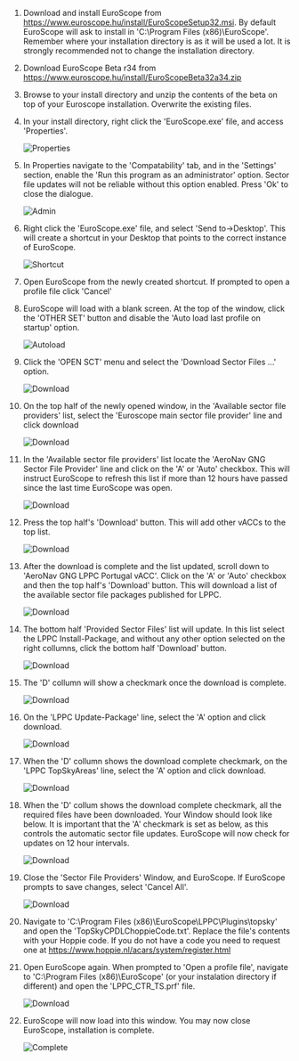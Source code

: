 ---
---

1.   Download and install EuroScope from https://www.euroscope.hu/install/EuroScopeSetup32.msi. By default EuroScope will ask to install in 'C:\Program Files (x86)\EuroScope'. Remember where your installation directory is as it will be used a lot. It is strongly recommended not to change the installation directory.

2.   Download EuroScope Beta r34 from https://www.euroscope.hu/install/EuroScopeBeta32a34.zip

3.   Browse to your install directory and unzip the contents of the beta on top of your Euroscope installation. Overwrite the existing files. 

4.   In your install directory, right click the 'EuroScope.exe' file, and access 'Properties'.

     ![Properties](/assets/img/rclick.png)

5.   In Properties navigate to the 'Compatability' tab, and in the 'Settings' section, enable the 'Run this program as an administrator' option. Sector file updates will not be reliable without this option enabled. Press 'Ok' to close the dialogue.

     ![Admin](/assets/img/admin.png)

6.   Right click the 'EuroScope.exe' file, and select 'Send to->Desktop'. This will create a shortcut in your Desktop that points to the correct instance of EuroScope.

     ![Shortcut](/assets/img/short.png)

7.   Open EuroScope from the newly created shortcut. If prompted to open a profile file click 'Cancel'

8.   EuroScope will load with a blank screen. At the top of the window, click the 'OTHER SET' button and disable the 'Auto load last profile on startup' option.

     ![Autoload](/assets/img/aload.png)

9.   Click the 'OPEN SCT' menu and select the 'Download Sector Files ...' option.

     ![Download](/assets/img/dl.png)

10.  On the top half of the newly opened window, in the 'Available sector file providers' list, select the 'Euroscope main sector file provider' line and click download

     ![Download](/assets/img/gng.png)

11.  In the 'Available sector file providers' list locate the 'AeroNav GNG Sector File Provider' line and click on the 'A' or 'Auto' checkbox. This will instruct EuroScope to refresh this list if more than 12 hours have passed since the last time EuroScope was open.

     ![Download](/assets/img/sf1.png)

12.  Press the top half's 'Download' button. This will add other vACCs to the top list.

     ![Download](/assets/img/sf2.png)

13.  After the download is complete and the list updated, scroll down to 'AeroNav GNG LPPC Portugal vACC'. Click on the 'A' or 'Auto' checkbox and then the top half's 'Download' button. This will download a list of the available sector file packages published for LPPC.

     ![Download](/assets/img/sf3.png)

14.  The bottom half 'Provided Sector Files' list will update. In this list select the LPPC Install-Package, and without any other option selected on the right collumns, click the bottom half 'Download' button.

     ![Download](/assets/img/ptinst.png)

15.  The 'D' collumn will show a checkmark once the download is complete.

     ![Download](/assets/img/ptdld.png)

16.  On the 'LPPC Update-Package' line, select the 'A' option and click download.

     ![Download](/assets/img/dlup.png)

17.  When the 'D' collumn shows the download complete checkmark, on the 'LPPC TopSkyAreas' line, select the 'A' option and click download.

     ![Download](/assets/img/dlar.png)

18.  When the 'D' collum shows the download complete checkmark, all the required files have been downloaded. Your Window should look like below. It is important that the 'A' checkmark is set as below, as this controls the automatic sector file updates. EuroScope will now check for updates on 12 hour intervals. 

     ![Download](/assets/img/dlcomplete.png)

19.  Close the 'Sector File Providers' Window, and EuroScope. If EuroScope prompts to save changes, select 'Cancel All'.

     ![Download](/assets/img/cancel.png)

20.  Navigate to 'C:\Program Files (x86)\EuroScope\LPPC\Plugins\topsky' and open the 'TopSkyCPDLChoppieCode.txt'. Replace the file's contents with your Hoppie code. If you do not have a code you need to request one at https://www.hoppie.nl/acars/system/register.html

21.  Open EuroScope again. When prompted to 'Open a profile file', navigate to 'C:\Program Files (x86)\EuroScope' (or your instalation directory if different) and open the 'LPPC_CTR_TS.prf' file.

     ![Download](/assets/img/prof.png)

22.  EuroScope will now load into this window. You may now close EuroScope, installation is complete.

     ![Complete](/assets/img/complete.png)
